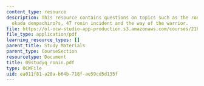 ```yaml
---
content_type: resource
description: This resource contains questions on topics such as the ronin incident,
  okada denpachiro?s, 47 ronin incident and the way of the warrior.
file: https://ol-ocw-studio-app-production.s3.amazonaws.com/courses/21h-522-japan-in-the-age-of-the-samurai-history-and-film-fall-2006/ea011f81a28ab64b718fae59cd5d135f_09studyq_ronin.pdf
file_type: application/pdf
learning_resource_types: []
parent_title: Study Materials
parent_type: CourseSection
resourcetype: Document
title: 09studyq_ronin.pdf
type: OCWFile
uid: ea011f81-a28a-b64b-718f-ae59cd5d135f
---
```


